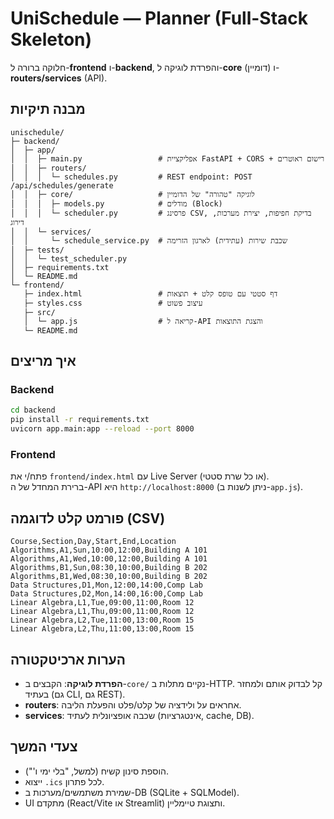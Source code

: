 # UniSchedule — Planner (Full-Stack Skeleton)

חלוקה ברורה ל-**frontend** ו-**backend**, והפרדת לוגיקה ל-**core** (דומיין) ו-**routers/services** (API).

## מבנה תיקיות
```
unischedule/
├─ backend/
│  ├─ app/
│  │  ├─ main.py                 # אפליקציית FastAPI + CORS + רישום ראוטרים
│  │  ├─ routers/
│  │  │  └─ schedules.py         # REST endpoint: POST /api/schedules/generate
│  │  ├─ core/                   # לוגיקה "טהורה" של הדומיין
│  │  │  ├─ models.py            # מודלים (Block)
│  │  │  └─ scheduler.py         # פרסינג CSV, בדיקת חפיפות, יצירת מערכות, דירוג
│  │  └─ services/
│  │     └─ schedule_service.py  # שכבת שירות (עתידית) לארגון הזרימה
│  ├─ tests/
│  │  └─ test_scheduler.py
│  ├─ requirements.txt
│  └─ README.md
└─ frontend/
   ├─ index.html                 # דף סטטי עם טופס קלט + תוצאות
   ├─ styles.css                 # עיצוב פשוט
   ├─ src/
   │  └─ app.js                  # קריאה ל-API והצגת התוצאות
   └─ README.md
```

## איך מריצים

### Backend
```bash
cd backend
pip install -r requirements.txt
uvicorn app.main:app --reload --port 8000
```

### Frontend
פתח/י את `frontend/index.html` עם Live Server (או כל שרת סטטי).  
ברירת המחדל של ה-API היא `http://localhost:8000` (ניתן לשנות ב-`app.js`).

## פורמט קלט לדוגמה (CSV)
```
Course,Section,Day,Start,End,Location
Algorithms,A1,Sun,10:00,12:00,Building A 101
Algorithms,A1,Wed,10:00,12:00,Building A 101
Algorithms,B1,Sun,08:30,10:00,Building B 202
Algorithms,B1,Wed,08:30,10:00,Building B 202
Data Structures,D1,Mon,12:00,14:00,Comp Lab
Data Structures,D2,Mon,14:00,16:00,Comp Lab
Linear Algebra,L1,Tue,09:00,11:00,Room 12
Linear Algebra,L1,Thu,09:00,11:00,Room 12
Linear Algebra,L2,Tue,11:00,13:00,Room 15
Linear Algebra,L2,Thu,11:00,13:00,Room 15
```

## הערות ארכיטקטורה
- **הפרדת לוגיקה**: הקבצים ב-`core/` נקיים מתלות ב-HTTP. קל לבדוק אותם ולמחזר בעתיד (גם CLI, גם REST).
- **routers**: אחראים על ולידציה של קלט/פלט והפעלת הליבה.
- **services**: שכבה אופציונלית לעתיד (אינטגרציות, cache, DB).

## צעדי המשך
- הוספת סינון קשיח (למשל, "בלי ימי ו'").
- ייצוא `.ics` לכל פתרון.
- שמירת משתמשים/מערכות ב-DB (SQLite + SQLModel).
- UI מתקדם (React/Vite או Streamlit) ותצוגת טיימליין.
